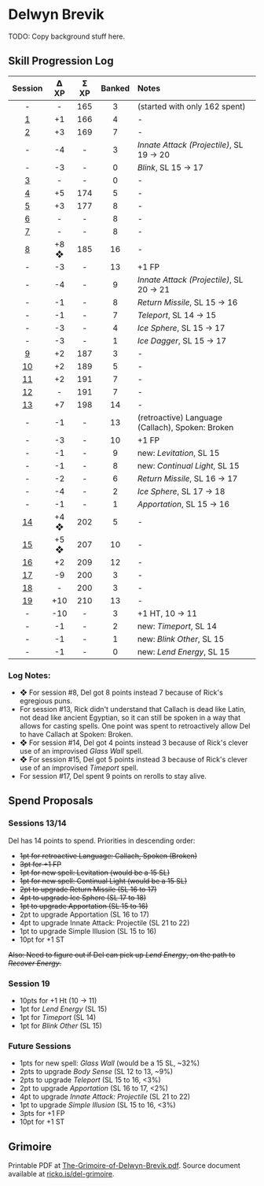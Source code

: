 # Delwyn Brevik

TODO: Copy background stuff here.

## Skill Progression Log

| Session | 𝝙 XP | 𝝨 XP | Banked | Notes |
| :---: | :---: | :---: | :---: | :--- |
| - | - | 165 | 3 | (started with only 162 spent) |
| [1](../sessions/2020-02-09-gavins-request-northunder.md) | +1 | 166 | 4 | - |
| [2](../sessions/2020-02-16-orcs-in-the-ruins.md) | +3 | 169 | 7 | - |
| - | -4 | - | 3 | _Innate Attack (Projectile)_, SL 19 → 20 |
| - | -3 | - | 0 | _Blink_, SL 15 → 17 |
| [3](../sessions/2020-02-23-into-the-sept.md) | - | - | 0 | - |
| [4](../sessions/2020-03-01-the-undead-tide.md) | +5 | 174 | 5 | - |
| [5](../sessions/2020-03-08-axes-out.md) | +3 | 177 | 8 | - |
| [6](../sessions/2020-03-15-poking-the-undead-bear.md) | - | - | 8 | - |
| [7](../sessions/2020-03-22-slow-and-unsteady.md) | - | - | 8 | - |
| [8](../sessions/2020-03-29-i-cast-zombie-missile.md) | +8 ❖ | 185 | 16 | - |
| - | -3 | - | 13 | +1 FP |
| - | -4 | - | 9 | _Innate Attack (Projectile)_, SL 20 → 21 |
| - | -1 | - | 8 | _Return Missile_, SL 15 → 16 |
| - | -1 | - | 7 | _Teleport_, SL 14 → 15 |
| - | -3 | - | 4 | _Ice Sphere_, SL 15 → 17 |
| - | -3 | - | 1 | _Ice Dagger_, SL 15 → 17 |
| [9](../sessions/2020-04-05-a-wail-of-a-good-time.md) | +2 | 187 | 3 | - |
| [10](../sessions/2020-04-12-secret-passages.md) | +2 | 189 | 5 | - |
| [11](../sessions/2020-04-19-boned-and-stoned.md) | +2 | 191 | 7 | - |
| [12](../sessions/2020-04-26-a-dark-cloud.md) | - | 191 | 7 | - |
| [13](../sessions/2020-05-03-do-you-smell-that.md) | +7 | 198 | 14 | - |
| - | -1 | - | 13 | (retroactive) Language (Callach), Spoken: Broken |
| - | -3 | - | 10 | +1 FP |
| - | -1 | - | 9 | new: _Levitation_, SL 15 |
| - | -1 | - | 8 | new: _Continual Light_, SL 15 |
| - | -2 | - | 6 | _Return Missile_, SL 16 → 17  |
| - | -4 | - | 2 | _Ice Sphere_, SL 17 → 18  |
| - | -1 | - | 1 | _Apportation_, SL 15 → 16  |
| [14](../sessions/2020-05-10-floors-and-doors.md) | +4 ❖ | 202 | 5 | - |
| [15](../sessions/2020-05-17-back-to-the-futile.md) | +5 ❖ | 207 | 10 | - |
| [16](../sessions/2020-05-24-one-long-breath.md) | +2 | 209 | 12 | - |
| [17](../sessions/2020-05-31-thunderbolts-and-lightning.md) | -9 | 200 | 3 | - |
| [18](../sessions/2020-06-07-its-not-a-fight-until-yenna-goes-negative.md) | - | 200 | 3 | - |
| [19](../sessions/2020-06-14-shes-gone-for-good-right.md) | +10 | 210 | 13 | - |
| - | -10 | - | 3 | +1 HT, 10 → 11 |
| - | -1 | - | 2 | new: _Timeport_, SL 14 |
| - | -1 | - | 1 | new: _Blink Other_, SL 15 |
| - | -1 | - | 0 | new: _Lend Energy_, SL 15 |

### Log Notes:

* ❖ For session #8, Del got 8 points instead 7 because of Rick's egregious puns.
* For session #13, Rick didn't understand that Callach is dead like Latin, not dead like ancient Egyptian, so it can still be spoken in a way that allows for casting spells.  One point was spent to retroactively allow Del to have Callach at Spoken: Broken.
* ❖ For session #14, Del got 4 points instead 3 because of Rick's clever use of an improvised _Glass Wall_ spell.
* ❖ For session #15, Del got 5 points instead 3 because of Rick's clever use of an improvised _Timeport_ spell.
* For session #17, Del spent 9 points on rerolls to stay alive.

## Spend Proposals

### Sessions 13/14

Del has 14 points to spend.  Priorities in descending order:

* ~~1pt for retroactive Language: Callach, Spoken (Broken)~~
* ~~3pt for +1 FP~~
* ~~1pt for new spell: Levitation (would be a 15 SL)~~
* ~~1pt for new spell: Continual Light (would be a 15 SL)~~
* ~~2pt to upgrade Return Missile (SL 16 to 17)~~
* ~~4pt to upgrade Ice Sphere (SL 17 to 18)~~
* ~~1pt to upgrade Apportation (SL 15 to 16)~~
* 2pt to upgrade Apportation (SL 16 to 17)
* 4pt to upgrade Innate Attack: Projectile (SL 21 to 22)
* 1pt to upgrade Simple Illusion (SL 15 to 16)
* 10pt for +1 ST

~~Also: Need to figure out if Del can pick up _Lend Energy_, on the path to _Recover Energy_.~~

### Session 19

* 10pts for +1 Ht (10 → 11)
* 1pt for _Lend Energy_ (SL 15)
* 1pt for _Timeport_ (SL 14)
* 1pt for _Blink Other_ (SL 15)

### Future Sessions

* 1pts for new spell: _Glass Wall_ (would be a 15 SL, ~32%)
* 2pts to upgrade _Body Sense_ (SL 12 to 13, ~9%)
* 2pts to upgrade _Teleport_ (SL 15 to 16, <3%)
* 2pt to upgrade _Apportation_ (SL 16 to 17, <2%)
* 4pt to upgrade _Innate Attack: Projectile_ (SL 21 to 22)
* 1pt to upgrade _Simple Illusion_ (SL 15 to 16, <3%)
* 3pts for +1 FP
* 10pt for +1 ST

## Grimoire

Printable PDF at [The-Grimoire-of-Delwyn-Brevik.pdf](The-Grimoire-of-Delwyn-Brevik.pdf).
Source document available at [ricko.is/del-grimoire](https://ricko.is/del-grimoire).
